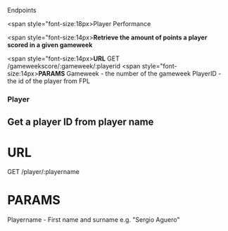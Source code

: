 Endpoints

<span style="font-size:18px>Player Performance</span>

<span style="font-size:14px><b>Retrieve the amount of points a player scored in a given gameweek</b></span>

<span style="font-size:14px><b>URL</b></span>
GET /gameweekscore/:gameweek/:playerid
<span style="font-size:14px><b>PARAMS</b></span>
Gameweek - the number of the gameweek
PlayerID - the id of the player from FPL

### Player

## Get a player ID from player name

# URL
GET /player/:playername
# PARAMS
Playername - First name and surname e.g. "Sergio Aguero"




